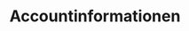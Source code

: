 ---
title: Accountinformationen
slug: customer
excerpt: Verwalten Sie Ihre persönlichen Informationen und Sicherheitseinstellungen
sections: Erste Schritte, Sicherheit
order: 01
---